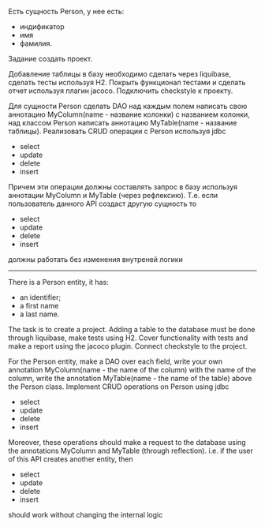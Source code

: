 Есть сущность Person, у нее есть: 
- индификатор
- имя
- фамилия.

Задание создать проект.

Добавление таблицы в базу необходимо сделать через liquibase, сделать тесты используя H2. Покрыть функционал тестами и сделать отчет используя плагин jacoco. Подключить checkstyle к проекту.

Для сущности Person сделать DAO над каждым полем написать свою аннотацию MyColumn(name - название колонки) с названием колонки, над классом Person написать аннотацию MyTable(name - название таблицы). Реализовать CRUD операции с Person используя jdbc

- select
- update
- delete
- insert

Причем эти операции должны составлять запрос в базу используя аннотации MyColumn и MyTable (через рефлексию). T.е. если пользователь данного API создаст другую сущность то

- select
- update
- delete
- insert

должны работать без изменения внутреней логики
__________
There is a Person entity, it has:

- an identifier;
- a first name
- a last name.

The task is to create a project. Adding a table to the database must be done through liquibase, make tests using H2. Cover functionality with tests and make a report using the jacoco plugin. Connect checkstyle to the project.

For the Person entity, make a DAO over each field, write your own annotation MyColumn(name - the name of the column) with the name of the column, write the annotation MyTable(name - the name of the table) above the Person class. Implement CRUD operations on Person using jdbc

- select
- update
- delete
- insert

Moreover, these operations should make a request to the database using the annotations MyColumn and MyTable (through reflection). i.e. if the user of this API creates another entity, then

- select
- update
- delete
- insert

should work without changing the internal logic
